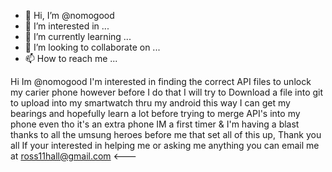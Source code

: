 - 👋 Hi, I’m @nomogood
- 👀 I’m interested in ...
- 🌱 I’m currently learning ...
- 💞️ I’m looking to collaborate on ...
- 📫 How to reach me ...

<!---
nomogood/nomogood is a ✨ special ✨ repository because its `README.md` (this file) appears on your GitHub profile.
You can click the Preview link to take a look at your changes.

--->
Hi Im @nomogood
I'm interested in finding the correct API files to unlock my carier phone
however before I do that I will try to Download a file into git to upload into my smartwatch thru my android
this way I can get my bearings and hopefully learn a lot before trying to merge API's into my phone even tho it's an extra phone
IM a first timer & I'm having a blast thanks to all the umsung heroes before me that set all of this up, Thank you all
If your interested in helping me or asking me anything you can email me at ross11hall@gmail.com
<---

